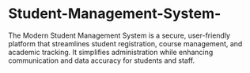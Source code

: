 # Student-Management-System-
The Modern Student Management System is a secure, user-friendly platform that streamlines student registration, course management, and academic tracking. It simplifies administration while enhancing communication and data accuracy for students and staff.
